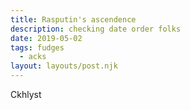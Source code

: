 ```yaml
---
title: Rasputin's ascendence 
description: checking date order folks
date: 2019-05-02
tags: fudges
  - acks
layout: layouts/post.njk
---
```


Ckhlyst
